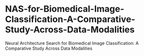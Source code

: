 # NAS-for-Biomedical-Image-Classification-A-Comparative-Study-Across-Data-Modalities
Neural Architecture Search for Biomedical Image Classification: A Comparative Study Across Data Modalities
